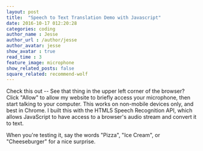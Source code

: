 ```yaml
---
layout: post
title:  "Speech to Text Translation Demo with Javascript"
date: 2016-10-17 012:20:28
categories: coding
author_name : Jesse
author_url : /author/jesse
author_avatar: jesse
show_avatar : true
read_time : 3
feature_image: microphone
show_related_posts: false
square_related: recommend-wolf
---
```


Check this out -- See that thing in the upper left corner of the browser? Click "Allow"
to allow my website to briefly access your microphone, then start talking to your computer.
This works on non-mobile devices only, and best in Chrome. I built this with the HTML5 Speech Recognition API, which allows JavaScript to have access to a browser's audio stream and convert it to text.

When you're testing it, say the words "Pizza", "Ice Cream", or "Cheeseburger" for a nice surprise.

<pre><div class="words" contenteditable>
</div></pre>

<script>
  window.SpeechRecognition = window.SpeechRecognition || window.webkitSpeechRecognition;

  const recognition = new SpeechRecognition();
  recognition.interimResults = true;

  let p = document.createElement('p');
  const words = document.querySelector('.words');
  words.appendChild(p);

  recognition.addEventListener('result', e => {
    const transcript = Array.from(e.results)
      .map(result => result[0])
      .map(result => result.transcript)
      .join('');

      const poopScript = transcript.replace(/poop|poo|shit|dump/gi, '💩');
      p.textContent = poopScript;

      if (e.results[0].isFinal) {
        p = document.createElement('p');
        words.appendChild(p);
      }
      if(transcript.includes('pizza')) {
        alert("Your 🍕 is on the way!");
      }
      if(transcript.includes('Pizza')) {
        alert("Your 🍕 is on the way!");
      }
      if(transcript.includes('cheeseburger')) {
        alert("🍔 Protip: 5 Guys has the best burger in town.");
      }
      if(transcript.includes('ice cream')) {
        alert("😕 Isn't it a little cold for Ice cream? Anyway, your wish is my command: 🍦");
      }
      if(transcript.includes('shit')) {
        alert("💩 💩 💩 💩 💩");
      }
  });

  recognition.addEventListener('end', recognition.start);

  recognition.start();

</script>

